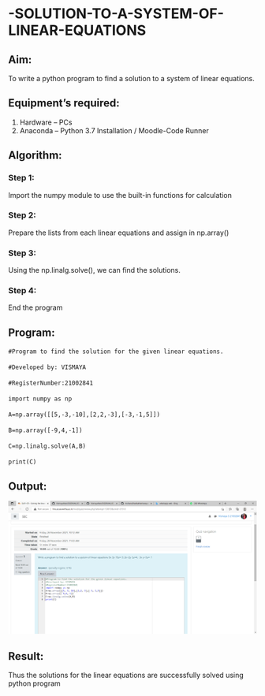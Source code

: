 # -SOLUTION-TO-A-SYSTEM-OF-LINEAR-EQUATIONS
## Aim:
To write a python program to find a solution to a system of linear equations.
## Equipment’s required:
1. 	Hardware – PCs
2. 	Anaconda – Python 3.7 Installation / Moodle-Code Runner
## Algorithm:
### Step 1: 
Import the numpy module to use the built-in functions for calculation
### Step 2: 
Prepare the lists from each linear equations and assign in np.array()
### Step 3: 
Using the np.linalg.solve(), we can find the solutions.
### Step 4: 
End the program
## Program:
```
#Program to find the solution for the given linear equations.

#Developed by: VISMAYA

#RegisterNumber:21002841

import numpy as np

A=np.array([[5,-3,-10],[2,2,-3],[-3,-1,5]])

B=np.array([-9,4,-1])

C=np.linalg.solve(A,B)

print(C)
```

## Output:
![github logo](sys_eq.png)
## Result: 
Thus the solutions for the linear equations are successfully solved using python program

